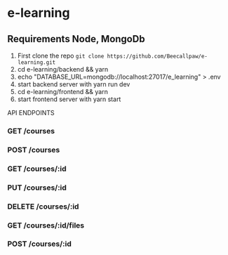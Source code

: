 # e-learning

## Requirements Node, MongoDb

1. First clone the repo `git clone https://github.com/Beecallpaw/e-learning.git`
2. cd e-learning/backend && yarn
3. echo "DATABASE_URL=mongodb://localhost:27017/e_learning" > .env
4. start backend server with yarn run dev
5. cd e-learning/frontend && yarn
6. start frontend server with yarn start

API ENDPOINTS

### GET /courses
### POST /courses
### GET /courses/:id
### PUT /courses/:id
### DELETE /courses/:id

### GET /courses/:id/files
### POST /courses/:id


